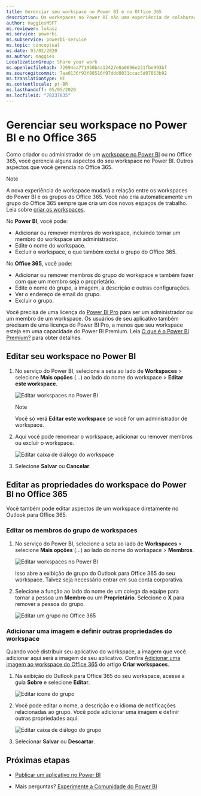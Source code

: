 ```yaml
---
title: Gerenciar seu workspace no Power BI e no Office 365
description: Os workspaces no Power BI são uma experiência de colaboração criada com base em grupos do Office 365. Gerencie seus workspaces no Power BI e também no Office 365.
author: maggiesMSFT
ms.reviewer: lukasz
ms.service: powerbi
ms.subservice: powerbi-service
ms.topic: conceptual
ms.date: 03/02/2020
ms.author: maggies
LocalizationGroup: Share your work
ms.openlocfilehash: 72694ea771950b4a12427e0a0696e221fbe993bf
ms.sourcegitcommit: 7aa0136f93f88516f97ddd8031ccac5d07863b92
ms.translationtype: HT
ms.contentlocale: pt-BR
ms.lasthandoff: 05/05/2020
ms.locfileid: "78237835"
---
```

# <a name="manage-your-workspace-in-power-bi-and-office-365"></a>Gerenciar seu workspace no Power BI e no Office 365

Como criador ou administrador de um [workspace no Power BI](service-create-distribute-apps.md) ou no Office 365, você gerencia alguns aspectos do seu workspace no Power BI. Outros aspectos que você gerencia no Office 365.

> [!NOTE]
> A nova experiência de workspace mudará a relação entre os workspaces do Power BI e os grupos do Office 365. Você não cria automaticamente um grupo do Office 365 sempre que cria um dos novos espaços de trabalho. Leia sobre [criar os workspaces](service-create-the-new-workspaces.md).

No **Power BI**, você pode:

* Adicionar ou remover membros do workspace, incluindo tornar um membro do workspace um administrador.
* Edite o nome do workspace.
* Excluir o workspace, o que também exclui o grupo do Office 365.

No **Office 365**, você pode:

* Adicionar ou remover membros do grupo do workspace e também fazer com que um membro seja o proprietário.
* Edite o nome do grupo, a imagem, a descrição e outras configurações.
* Ver o endereço de email do grupo.
* Excluir o grupo.

Você precisa de uma licença do [Power BI Pro](service-features-license-type.md) para ser um administrador ou um membro de um workspace. Os usuários de seu aplicativo também precisam de uma licença do Power BI Pro, a menos que seu workspace esteja em uma capacidade do Power BI Premium. Leia [O que é o Power BI Premium?](service-premium-what-is.md) para obter detalhes.

## <a name="edit-your-workspace-in-power-bi"></a>Editar seu workspace no Power BI

1. No serviço do Power BI, selecione a seta ao lado de **Workspaces** > selecione **Mais opções** (...) ao lado do nome do workspace > **Editar este workspace**.

   ![Editar workspaces no Power BI](media/service-manage-app-workspace-in-power-bi-and-office-365/power-bi-app-ellipsis.png)

   > [!NOTE]
   > Você só verá **Editar este workspace** se você for um administrador de workspace.

1. Aqui você pode renomear o workspace, adicionar ou remover membros ou excluir o workspace.

   ![Editar caixa de diálogo do workspace](media/service-manage-app-workspace-in-power-bi-and-office-365/power-bi-app-edit-workspace.png)

1. Selecione **Salvar** ou **Cancelar**.

## <a name="edit-power-bi-workspace-properties-in-office-365"></a>Editar as propriedades do workspace do Power BI no Office 365

Você também pode editar aspectos de um workspace diretamente no Outlook para Office 365.

### <a name="edit-the-members-of-the-workspace-group"></a>Editar os membros do grupo de workspaces

1. No serviço do Power BI, selecione a seta ao lado de **Workspaces** > selecione **Mais opções** (...) ao lado do nome do workspace > **Membros**.

   ![Editar workspaces no Power BI](media/service-manage-app-workspace-in-power-bi-and-office-365/power-bi-app-ellipsis-members.png)

   Isso abre a exibição de grupo do Outlook para Office 365 do seu workspace. Talvez seja necessário entrar em sua conta corporativa.

1. Selecione a função ao lado do nome de um colega da equipe para tornar a pessoa um **Membro** ou um **Proprietário**. Selecione o **X** para remover a pessoa do grupo.

   ![Editar um grupo no Office 365](media/service-manage-app-workspace-in-power-bi-and-office-365/pbi_managegroupo365.png)

### <a name="add-an-image-and-set-other-workspace-properties"></a>Adicionar uma imagem e definir outras propriedades do workspace

Quando você distribuir seu aplicativo do workspace, a imagem que você adicionar aqui será a imagem de seu aplicativo. Confira [Adicionar uma imagem ao workspace do Office 365](service-create-workspaces.md#add-an-image-to-your-office-365-workspace-optional) do artigo **Criar workspaces**.

1. Na exibição do Outlook para Office 365 do seu workspace, acesse a guia **Sobre** e selecione **Editar**.

    ![Editar ícone do grupo](media/service-manage-app-workspace-in-power-bi-and-office-365/pbi_editgroupo365.png)
1. Você pode editar o nome, a descrição e o idioma de notificações relacionadas ao grupo. Você pode adicionar uma imagem e definir outras propriedades aqui.

   ![Editar caixa de diálogo do grupo](media/service-manage-app-workspace-in-power-bi-and-office-365/pbi_editgrpo365dialog.png)

1. Selecionar **Salvar** ou **Descartar**.

## <a name="next-steps"></a>Próximas etapas

* [Publicar um aplicativo no Power BI](service-create-distribute-apps.md)

* Mais perguntas? [Experimente a Comunidade do Power BI](https://community.powerbi.com/)
